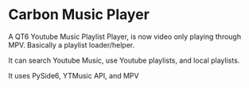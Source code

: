 # Carbon Music Player
A QT6 Youtube Music Playlist Player, is now video only playing through MPV. Basically a playlist loader/helper.

It can search Youtube Music, use Youtube playlists, and local playlists.

It uses PySide6, YTMusic API, and MPV
